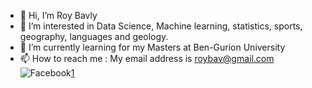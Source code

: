 - 👋 Hi, I’m Roy Bavly
- 👀 I’m interested in Data Science, Machine learning, statistics, sports, geography, languages and geology.
- 🌱 I’m currently learning for my Masters at Ben-Gurion University
- 📫 How to reach me : My email address is roybav@gmail.com
![Facebook](https://user-images.githubusercontent.com/92230953/182452447-6ef73ce1-edea-47de-8d32-5680a334385e.png)[1]

[1]: https://www.facebook.com/roy.bavly
